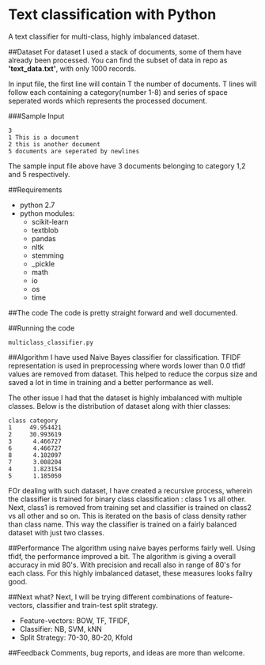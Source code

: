 # Text classification with Python
A text classifier for multi-class, highly imbalanced dataset.

##Dataset
For dataset I used a stack of documents, some of them have already been processed. You can find the subset of data in repo as **'text_data.txt'**, with only 1000 records.

In input file, the first line will contain T the number of documents. T lines will follow each containing a category(number 1-8) and series of space seperated words which represents the processed document.

###Sample Input
```
3 
1 This is a document 
2 this is another document 
5 documents are seperated by newlines
```
The sample input file above have 3 documents belonging to category 1,2 and 5 respectively.

##Requirements
  - python 2.7
  - python modules:
    - scikit-learn
    - textblob
    - pandas
    - nltk
    - stemming
    - _pickle
    - math
    - io
    - os
    - time
    
    
##The code
The code is pretty straight forward and well documented.
 
##Running the code
```
multiclass_classifier.py
```

##Algorithm
I have used Naive Bayes classifier for classification.
TFIDF representation is used in preprocessing where words lower than 0.0 tfidf values are removed from dataset. This helped to reduce the corpus size and saved a lot in time in training and a better performance as well.

The other issue I had that the dataset is highly imbalanced with multiple classes. Below is the distribution of dataset along with thier classes:
```
class category
1     49.954421
2     30.993619
3      4.466727
6      4.466727
8      4.102097
7      3.008204
4      1.823154
5      1.185050
```
FOr dealing with such dataset, I have created a recursive process, wherein the classifier is trained for binary class classification : class 1 vs all other. Next, class1 is removed from training set and classifier is trained on class2 vs all other and so on. This is iterated on the basis of class density rather than class name. This way the classifier is trained on a fairly balanced dataset with just two classes. 

##Performance
The algorithm using naive bayes performs fairly well. Using tfidf, the performance improved a bit.
The algorithm is giving a overall accuracy in mid 80's. With precision and recall also in range of 80's for each class. 
For this highly imbalanced dataset, these measures looks failry good.

##Next what?
Next, I will be trying different combinations of feature-vectors, classifier and train-test split strategy.
  - Feature-vectors: BOW, TF, TFIDF, 
  - Classifier: NB, SVM, kNN
  - Split Strategy: 70-30, 80-20, Kfold

##Feedback
Comments, bug reports, and ideas are more than welcome.
